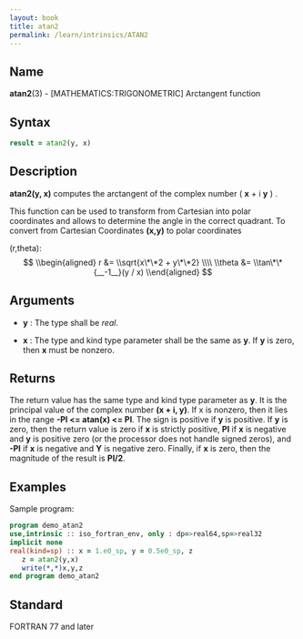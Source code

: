 ```yaml
---
layout: book
title: atan2
permalink: /learn/intrinsics/ATAN2
---
```

## __Name__

__atan2__(3) - \[MATHEMATICS:TRIGONOMETRIC\] Arctangent function

## __Syntax__
```fortran
result = atan2(y, x)
```
## __Description__

__atan2(y, x)__ computes the arctangent of the complex number
( __x__ + i __y__ ) .

This function can be used to transform from Cartesian into polar
coordinates and allows to determine the angle in the correct quadrant.
To convert from Cartesian Coordinates __(x,y)__ to polar coordinates

(r,theta): $$ \\begin{aligned} r &= \\sqrt{x\*\*2 + y\*\*2} \\\\ \\theta
&= \\tan\*\*{__-1__}(y / x) \\end{aligned} $$

## __Arguments__

  - __y__
    : The type shall be _real_.

  - __x__
    : The type and kind type parameter shall be the same as __y__. If __y__ is
    zero, then __x__ must be nonzero.

## __Returns__

The return value has the same type and kind type parameter as __y__. It is
the principal value of the complex number __(x + i, y)__. If x is nonzero,
then it lies in the range __-PI \<= atan(x) \<= PI__. The sign is
positive if __y__ is positive. If __y__ is zero, then the return value is zero
if __x__ is strictly positive, __PI__ if __x__ is negative and __y__ is positive zero
(or the processor does not handle signed zeros), and __-PI__ if __x__ is
negative and __Y__ is negative zero. Finally, if __x__ is zero, then the
magnitude of the result is __PI/2__.

## __Examples__

Sample program:

```fortran
program demo_atan2
use,intrinsic :: iso_fortran_env, only : dp=>real64,sp=>real32
implicit none
real(kind=sp) :: x = 1.e0_sp, y = 0.5e0_sp, z
   z = atan2(y,x)
   write(*,*)x,y,z
end program demo_atan2
```

## __Standard__

FORTRAN 77 and later
